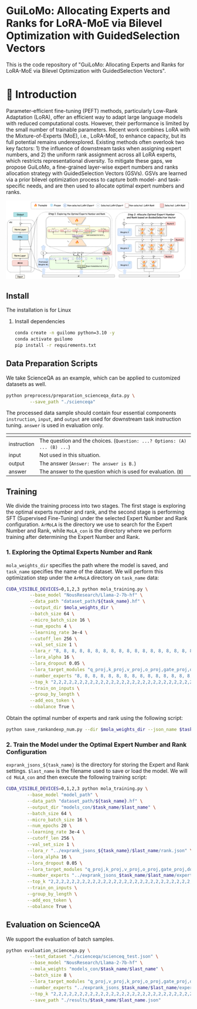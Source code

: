 # GuiLoMo: Allocating Experts and Ranks for LoRA-MoE via Bilevel Optimization with GuidedSelection Vectors
This is the code repository of "GuiLoMo: Allocating Experts and Ranks for LoRA-MoE via Bilevel Optimization with GuidedSelection Vectors".


# 🚀 Introduction

Parameter-efficient fine-tuning (PEFT) methods, particularly Low-Rank Adaptation (LoRA), offer an efficient way to adapt large language models with reduced computational costs. However, their performance is limited by the small number of trainable parameters. Recent work combines LoRA with the Mixture-of-Experts (MoE), i.e., LoRA-MoE, to enhance capacity, but its full potential remains underexplored. Existing methods often overlook two key factors: 1) the influence of downstream tasks when assigning expert numbers, and 2) the uniform rank assignment across all LoRA experts, which restricts representational diversity.
To mitigate these gaps, we propose GuiLoMo, a fine-grained layer-wise expert numbers and ranks allocation strategy with GuidedSelection Vectors (GSVs). GSVs are learned via a prior bilevel optimization process to capture both model- and task-specific needs, and are then used to allocate optimal expert numbers and ranks.

<img src="./img/GuiLoMo.png" width="700" >


## Install
The installation is for Linux
1. Install dependencies
   ```bash
   conda create -n guilomo python=3.10 -y
   conda activate guilomo
   pip install -r requirements.txt
   ```
## Data Preparation Scripts
We take ScienceQA as an example, which can be applied to customized datasets as well.   
```bash
python preprocess/preparation_scienceqa_data.py \
         --save_path "./scienceqa"
```

The processed data sample should contain four essential components `instruction`, `input`, and `output` are used for downstream task instruction tuning. `answer` is used in evaluation only.

| <!-- -->    | <!-- -->    |
| --- | --- |
| instruction | The question and the choices. (`Question: ...? Options: (A) ... (B) ...`) |
| input | Not used in this situation.|
| output | The answer (`Answer: The answer is B.`) |
| answer | The answer to the question which is used for evaluation. (`B`)|

## Training
We divide the training process into two stages. The first stage is exploring the optimal experts number and rank, and the second stage is performing SFT (Supervised Fine-Tuning) under the selected Expert Number and Rank configuration. `ArMoLA` is the directory we use to search for the Expert Number and Rank, while `MoLA_con` is the directory where we perform training after determining the Expert Number and Rank.

### 1. Exploring the Optimal Experts Number and Rank
`mola_weights_dir` specifies the path where the model is saved, and `task_name` specifies the name of the dataset.
We will perform this optimization step under the `ArMoLA` directory on `task_name` data:
```bash
CUDA_VISIBLE_DEVICES=0,1,2,3 python mola_training.py \
         --base_model "NousResearch/Llama-2-7b-hf" \
         --data_path "dataset_path/${task_name}.hf" \
         --output_dir $mola_weights_dir \
         --batch_size 64 \
         --micro_batch_size 16 \
         --num_epochs 4 \
         --learning_rate 3e-4 \
         --cutoff_len 256 \
         --val_set_size 1 \
         --lora_r "8, 8, 8, 8, 8, 8, 8, 8, 8, 8, 8, 8, 8, 8, 8, 8, 8, 8, 8, 8, 8, 8, 8, 8, 8, 8, 8, 8, 8, 8, 8, 8" \
         --lora_alpha 16 \
         --lora_dropout 0.05 \
         --lora_target_modules "q_proj,k_proj,v_proj,o_proj,gate_proj,down_proj,up_proj" \
         --number_experts "8, 8, 8, 8, 8, 8, 8, 8, 8, 8, 8, 8, 8, 8, 8, 8, 8, 8, 8, 8, 8, 8, 8, 8, 8, 8, 8, 8, 8, 8, 8, 8" \
         --top_k "2,2,2,2,2,2,2,2,2,2,2,2,2,2,2,2,2,2,2,2,2,2,2,2,2,2,2,2,2,2,2,2" \
         --train_on_inputs \
         --group_by_length \
         --add_eos_token \
         --obalance True \
```
Obtain the optimal number of experts and rank using the following script: 
```bash
python save_rankandexp_num.py --dir $mola_weights_dir --json_name $task_name
```

### 2. Train the Model under the Optimal Expert Number and Rank Configuration
`exprank_jsons_${task_name}` is the directory for storing the Expert and Rank settings. `$last_name` is the filename used to save or load the model. We will `cd MoLA_con` and then execute the following training script: 
```bash
CUDA_VISIBLE_DEVICES=0,1,2,3 python mola_training.py \
        --base_model "model_path" \
        --data_path "dataset_path/${task_name}.hf" \
        --output_dir "models_con/$task_name/$last_name" \
        --batch_size 64 \
        --micro_batch_size 16 \
        --num_epochs 20 \
        --learning_rate 3e-4 \
        --cutoff_len 256 \
        --val_set_size 1 \
        --lora_r "../exprank_jsons_${task_name}/$last_name/rank.json" \
        --lora_alpha 16 \
        --lora_dropout 0.05 \
        --lora_target_modules "q_proj,k_proj,v_proj,o_proj,gate_proj,down_proj,up_proj" \
        --number_experts "../exprank_jsons_$task_name/$last_name/expert.json" \
        --top_k "2,2,2,2,2,2,2,2,2,2,2,2,2,2,2,2,2,2,2,2,2,2,2,2,2,2,2,2,2,2,2,2" \
        --train_on_inputs \
        --group_by_length \
        --add_eos_token \
        --obalance True \
```

## Evaluation on ScienceQA
We support the evaluation of batch samples.
```bash
python evaluation_scienceqa.py \
         --test_dataset "./scienceqa/scienceq_test.json" \
         --base_model "NousResearch/Llama-2-7b-hf" \
         --mola_weights "models_con/$task_name/$last_name" \
         --batch_size 8 \
         --lora_target_modules "q_proj,v_proj,k_proj,o_proj,gate_proj,down_proj,up_proj" \
         --number_experts "../exprank_jsons_$task_name/$last_name/expert.json" \
         --top_k "2,2,2,2,2,2,2,2,2,2,2,2,2,2,2,2,2,2,2,2,2,2,2,2,2,2,2,2,2,2,2,2" \
         --save_path "./results/$task_name/$last_name.json"
```

